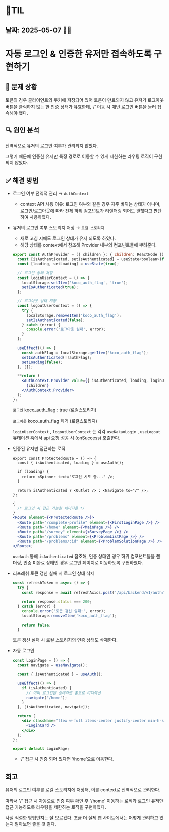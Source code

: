 # 🧾TIL

## 날짜: 2025-05-07 🙏🏻

# 자동 로그인 & 인증한 유저만 접속하도록 구현하기

## 🐞 문제 상황

토큰의 경우 클라이언트의 쿠키에 저장되어 있어 토큰이 만료되지 않고 유저가 로그아웃 버튼을 클릭하지 않는 한 인증 상태가 유효한데, ‘/’ 이동 시 매번 로그인 버튼을 눌러 접속해야 했다.

## 🔍 원인 분석

전역적으로 유저의 로그인 여부가 관리되지 않았다.

그렇기 때문에 인증한 유저만 특정 경로로 이동할 수 있게 제한하는 라우팅 로직이 구현되지 않았다.

## ✅ 해결 방법

- 로그인 여부 전역적 관리 → `AuthContext`
  - context API 사용 이유: 로그인 여부와 같은 경우 자주 바뀌는 상태가 아니며, 로그인/로그아웃에 따라 전체 하위 컴포넌트가 리렌더링 되어도 괜찮다고 판단하여 사용하였다.
- 유저의 로그인 여부 스토리지 저장 → `로컬 스토리지`

  - 새로 고침 시에도 로그인 상태가 유지 되도록 하였다.
  - 해당 상태를 context에서 참조해 Provider 내부의 컴포넌트들에 뿌려준다.

  ```jsx
  export const AuthProvider = ({ children }: { children: ReactNode }) => {
    const [isAuthenticated, setIsAuthenticated] = useState<boolean>(false);
    const [loading, setLoading] = useState(true);

    // 로그인 상태 저장
    const loginUserContext = () => {
      localStorage.setItem('koco_auth_flag', 'true');
      setIsAuthenticated(true);
    };

    // 로그아웃 상태 저장
    const logoutUserContext = () => {
      try {
        localStorage.removeItem('koco_auth_flag');
        setIsAuthenticated(false);
      } catch (error) {
        console.error('로그아웃 실패', error);
      }
    };

    useEffect(() => {
      const authFlag = localStorage.getItem('koco_auth_flag');
      setIsAuthenticated(!!authFlag);
      setLoading(false);
    }, []);

    **return (
      <AuthContext.Provider value={{ isAuthenticated, loading, loginUserContext, logoutUserContext }}>
        {children}
      </AuthContext.Provider>
    );
  };
  ```

  `로그인` koco_auth_flag : true (로컬스토리지)

  `로그아웃` koco_auth_flag 제거 (로컬스토리지)

  `loginUserContext` , `logoutUserContext` 는 각각 `useKakaoLogin` , `useLogout` 뮤테이션 훅에서 api 요청 성공 시 (onSuccess) 호출한다.

- 인증된 유저만 접근하는 로직

  ```tsx
  export const ProtectedRoute = () => {
    const { isAuthenticated, loading } = useAuth();

    if (loading) {
      return <Spinner text="로그인 시도 중..." />;
    }

    return isAuthenticated ? <Outlet /> : <Navigate to="/" />;
  };
  ```

  ```jsx
  {
    /* 로그인 시 접근 가능한 페이지들 */
  }
  <Route element={<ProtectedRoute />}>
    <Route path="/complete-profile" element={<FirstLoginPage />} />
    <Route path="/home" element={<MainPage />} />
    <Route path="/survey" element={<SurveyPage />} />
    <Route path="/problems" element={<ProblemListPage />} />
    <Route path="/problems/:id" element={<ProblemSolutionPage />} />
  </Route>;
  ```

  `useAuth` 통해 `isAuthenticated` 참조해, 인증 상태인 경우 <ProtectedRoute> 하위 컴포넌트들을 렌더링, 인증 미완료 상태인 경우 로그인 페이지로 이동하도록 구현하였다.

- 리프레쉬 토큰 갱신 실패 시 로그인 상태 삭제

  ```jsx
  const refreshToken = async () => {
    try {
      const response = await refreshAxios.post('/api/backend/v1/auth/refresh');

      return response.status === 200;
    } catch (error) {
      console.error('토큰 갱신 실패:', error);
      localStorage.removeItem('koco_auth_flag');

      return false;
    }
  ```

  토큰 갱신 실패 시 로컬 스토리지의 인증 상태도 삭제한다.

- 자동 로그인

  ```jsx
  const LoginPage = () => {
    const navigate = useNavigate();

    const { isAuthenticated } = useAuth();

    useEffect(() => {
      if (isAuthenticated) {
        // 이미 로그인된 상태라면 홈으로 리디렉션
        navigate("/home");
      }
    }, [isAuthenticated, navigate]);

    return (
      <div className="flex w-full items-center justify-center min-h-screen">
        <LoginCard />
      </div>
    );
  };

  export default LoginPage;
  ```

  - ‘/’ 접근 시 인증 되어 있다면 ‘/home’으로 이동한다.

## 회고

유저의 로그인 여부를 로컬 스토리지에 저장해, 이를 context로 전역적으로 관리한다.

따라서 '/' 접근 시 자동으로 인증 여부 확인 후 '/home' 이동하는 로직과 로그인 유저만 접근 가능하도록 라우팅을 제한하는 로직을 구현하였다.

사실 적절한 방법인지는 잘 모르겠다. 조금 더 실제 웹 사이트에서는 어떻게 관리하고 있는지 알아보면 좋을 것 같다.

